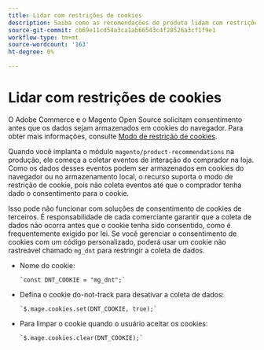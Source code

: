 ```yaml
---
title: Lidar com restrições de cookies
description: Saiba como as recomendações de produto lidam com restrições de cookies.
source-git-commit: cb69e11cd54a3ca1ab66543c4f28526a3cf1f9e1
workflow-type: tm+mt
source-wordcount: '163'
ht-degree: 0%

---
```


# Lidar com restrições de cookies

O Adobe Commerce e o Magento Open Source solicitam consentimento antes que os dados sejam armazenados em cookies do navegador. Para obter mais informações, consulte [Modo de restrição de cookies](https://experienceleague.adobe.com/docs/commerce-admin/start/compliance/privacy/compliance-cookie-law.html?lang=pt-BR).

Quando você implanta o módulo `magento/product-recommendations` na produção, ele começa a coletar eventos de interação do comprador na loja. Como os dados desses eventos podem ser armazenados em cookies do navegador ou no armazenamento local, o recurso suporta o modo de restrição de cookie, pois não coleta eventos até que o comprador tenha dado o consentimento para o cookie.

Isso pode não funcionar com soluções de consentimento de cookies de terceiros. É responsabilidade de cada comerciante garantir que a coleta de dados não ocorra antes que o cookie tenha sido consentido, como é frequentemente exigido por lei. Se você gerenciar o consentimento de cookies com um código personalizado, poderá usar um cookie não rastreável chamado `mg_dnt` para restringir a coleta de dados.

- Nome do cookie:

  ```text
  `const DNT_COOKIE = "mg_dnt";`
  ```

- Defina o cookie do-not-track para desativar a coleta de dados:

  ```text
  `$.mage.cookies.set(DNT_COOKIE, true);`
  ```

- Para limpar o cookie quando o usuário aceitar os cookies:

  ```text
  `$.mage.cookies.clear(DNT_COOKIE);`
  ```
